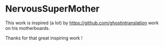 # NervousSuperMother

This work is inspired (a lot) by https://github.com/ghostintranslation work on his motherboards.

Thanks for that great inspiring work !
